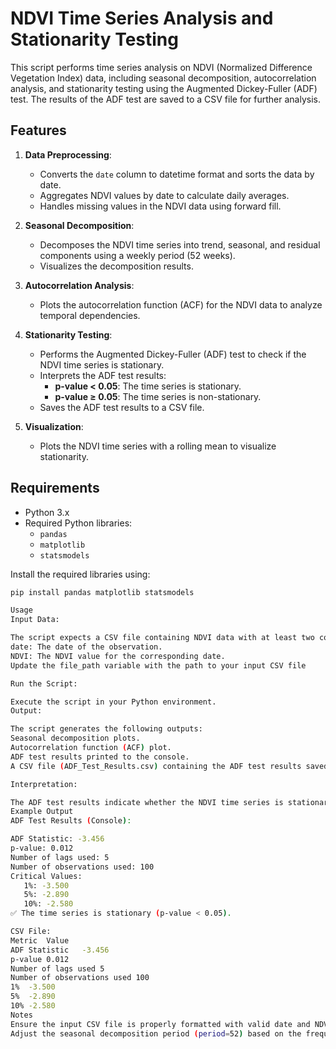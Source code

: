 # NDVI Time Series Analysis and Stationarity Testing

This script performs time series analysis on NDVI (Normalized Difference Vegetation Index) data, including seasonal decomposition, autocorrelation analysis, and stationarity testing using the Augmented Dickey-Fuller (ADF) test. The results of the ADF test are saved to a CSV file for further analysis.

## Features

1. **Data Preprocessing**:
   - Converts the `date` column to datetime format and sorts the data by date.
   - Aggregates NDVI values by date to calculate daily averages.
   - Handles missing values in the NDVI data using forward fill.

2. **Seasonal Decomposition**:
   - Decomposes the NDVI time series into trend, seasonal, and residual components using a weekly period (52 weeks).
   - Visualizes the decomposition results.

3. **Autocorrelation Analysis**:
   - Plots the autocorrelation function (ACF) for the NDVI data to analyze temporal dependencies.

4. **Stationarity Testing**:
   - Performs the Augmented Dickey-Fuller (ADF) test to check if the NDVI time series is stationary.
   - Interprets the ADF test results:
     - **p-value < 0.05**: The time series is stationary.
     - **p-value ≥ 0.05**: The time series is non-stationary.
   - Saves the ADF test results to a CSV file.

5. **Visualization**:
   - Plots the NDVI time series with a rolling mean to visualize stationarity.

## Requirements

- Python 3.x
- Required Python libraries:
  - `pandas`
  - `matplotlib`
  - `statsmodels`

Install the required libraries using:
```bash
pip install pandas matplotlib statsmodels

Usage
Input Data:

The script expects a CSV file containing NDVI data with at least two columns:
date: The date of the observation.
NDVI: The NDVI value for the corresponding date.
Update the file_path variable with the path to your input CSV file

Run the Script:

Execute the script in your Python environment.
Output:

The script generates the following outputs:
Seasonal decomposition plots.
Autocorrelation function (ACF) plot.
ADF test results printed to the console.
A CSV file (ADF_Test_Results.csv) containing the ADF test results saved to the specified output path

Interpretation:

The ADF test results indicate whether the NDVI time series is stationary or non-stationary based on the p-value.
Example Output
ADF Test Results (Console):

ADF Statistic: -3.456
p-value: 0.012
Number of lags used: 5
Number of observations used: 100
Critical Values:
   1%: -3.500
   5%: -2.890
   10%: -2.580
✅ The time series is stationary (p-value < 0.05).

CSV File:
Metric	Value
ADF Statistic	-3.456
p-value	0.012
Number of lags used	5
Number of observations used	100
1%	-3.500
5%	-2.890
10%	-2.580
Notes
Ensure the input CSV file is properly formatted with valid date and NDVI columns.
Adjust the seasonal decomposition period (period=52) based on the frequency of your data (e.g., weekly, monthly).